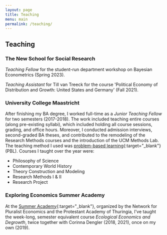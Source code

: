 ```yaml
---
layout: page
title: Teaching
menu: main
permalink: /teaching/
---
```


## Teaching

### The New School for Social Research  

*Teaching Fellow* for the student-run department workshop on Bayesian Econometrics (Spring 2023).

*Teaching Assistant* for Till van Treeck for the course 'Political Economy of Distribution and Growth: United States and Germany' (Fall 2021). 

### University College Maastricht   
After finishing my BA degree, I worked full-time as a *Junior Teaching Fellow* for two semesters (2017-2018). The work included teaching entire courses (along pre-existing syllabi), which included holding all course sessions, grading, and office hours. Moreover, I conducted admission interviews, second-graded BA theses, and contributed to the remodeling of the Research Methods courses and the introduction of the UCM Methods Lab. The teaching method I used was [problem-based learning](https://en.wikipedia.org/wiki/Problem-based_learning){:target="_blank"} (PBL). Courses I taught over the year were:  
- Philosophy of Science  
- Contemporary World History  
- Theory Construction and Modeling  
- Research Methods I & II  
- Research Project  


### Exploring Economics Summer Academy   
At the [Summer Academy](https://www.exploring-economics.org/en/participate/summer-academy/){:target="_blank"}, organized by the Network for Pluralist Economics and the Protestant Academy of Thuringia, I've taught the week-long, semester equivalent course *Ecological Economics and Degrowth*, twice together with Corinna Dengler (2018, 2021), once on my own (2019). 
